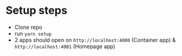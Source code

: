 # Setup steps

- Clone repo
- run `yarn setup`
- 2 apps should open on `http://localhost:4000` (Container app) & `http://localhost:4001`  (Homepage app)
